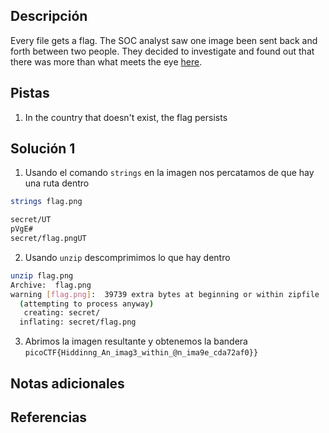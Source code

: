 ## Descripción
Every file gets a flag. The SOC analyst saw one image been sent back and forth between two people. They decided to investigate and found out that there was more than what meets the eye [here](https://artifacts.picoctf.net/c/259/flag.png).
## Pistas
1. In the country that doesn't exist, the flag persists
## Solución 1
1. Usando el comando `strings` en la imagen nos percatamos de que hay una ruta dentro
```bash
strings flag.png

secret/UT
pVgE#
secret/flag.pngUT
```
2. Usando `unzip` descomprimimos lo que hay dentro 
```bash
unzip flag.png      
Archive:  flag.png
warning [flag.png]:  39739 extra bytes at beginning or within zipfile
  (attempting to process anyway)
   creating: secret/
  inflating: secret/flag.png
```
3. Abrimos la imagen resultante y obtenemos la bandera `picoCTF{Hiddinng_An_imag3_within_@n_ima9e_cda72af0}}`
## Notas adicionales


## Referencias
